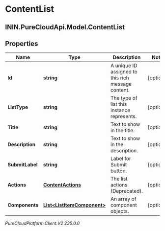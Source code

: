 # ContentList

## ININ.PureCloudApi.Model.ContentList

## Properties

|Name | Type | Description | Notes|
|------------ | ------------- | ------------- | -------------|
| **Id** | **string** | A unique ID assigned to this rich message content. | [optional] |
| **ListType** | **string** | The type of list this instance represents. | [optional] |
| **Title** | **string** | Text to show in the title. | [optional] |
| **Description** | **string** | Text to show in the description. | [optional] |
| **SubmitLabel** | **string** | Label for Submit button. | [optional] |
| **Actions** | [**ContentActions**](ContentActions) | The list actions (Deprecated). | [optional] |
| **Components** | [**List&lt;ListItemComponent&gt;**](ListItemComponent) | An array of component objects. | [optional] |



_PureCloudPlatform.Client.V2 235.0.0_
